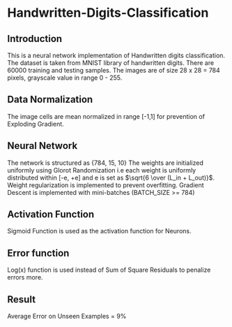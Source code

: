 # Handwritten-Digits-Classification

## Introduction

This is a neural network implementation of Handwritten digits classification. The dataset is taken from MNIST library of handwritten digits. There are 60000 training and testing samples. The images are of size 28 x 28 = 784 pixels, grayscale value in range 0 - 255.

## Data Normalization

The image cells are mean normalized in range [-1,1] for prevention of Exploding Gradient.

## Neural Network

The network is structured as {784, 15, 10} The weights are initialized uniformly using Glorot Randomization i.e each weight is uniformly distributed within [-e, +e] and e  is set as $\sqrt{6 \over (L_in + L_out)}$. Weight regularization is implemented to prevent overfitting. Gradient Descent is implemented with mini-batches (BATCH_SIZE >= 784)

## Activation Function

Sigmoid Function is used as the activation function for Neurons.

## Error function

Log(x) function is used instead of Sum of Square Residuals to penalize errors more.

## Result

Average Error on Unseen Examples = 9%
